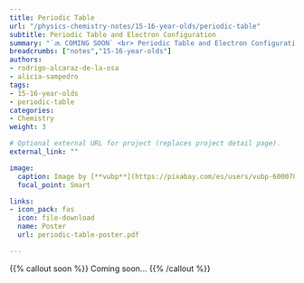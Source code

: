 ```yaml
---
title: Periodic Table
url: "/physics-chemistry-notes/15-16-year-olds/periodic-table"
subtitle: Periodic Table and Electron Configuration
summary: "`🔜 COMING SOON` <br> Periodic Table and Electron Configuration."
breadcrumbs: ["notes","15-16-year-olds"]
authors:
- rodrigo-alcaraz-de-la-osa
- alicia-sampedro
tags:
- 15-16-year-olds
- periodic-table
categories:
- Chemistry
weight: 3

# Optional external URL for project (replaces project detail page).
external_link: ""

image:
  caption: Image by [**vubp**](https://pixabay.com/es/users/vubp-6000785/) on [Pixabay](https://pixabay.com/es/)
  focal_point: Smart

links:
- icon_pack: fas
  icon: file-download
  name: Poster
  url: periodic-table-poster.pdf

---
```


{{% callout soon %}}
Coming soon...
{{% /callout %}}
